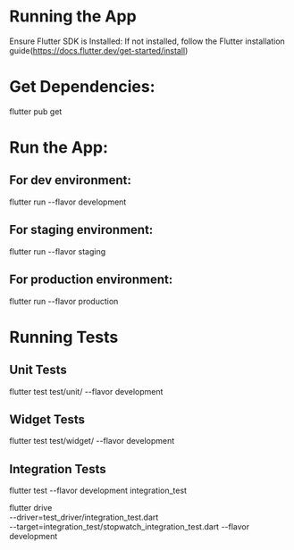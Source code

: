 # Running the App

Ensure Flutter SDK is Installed:
If not installed, follow the Flutter installation guide(https://docs.flutter.dev/get-started/install)

# Get Dependencies:

flutter pub get

# Run the App:

## For dev environment:

flutter run --flavor development

## For staging environment:

flutter run --flavor staging

## For production environment:

flutter run --flavor production

# Running Tests

## Unit Tests

flutter test test/unit/ --flavor development

## Widget Tests

flutter test test/widget/ --flavor development

## Integration Tests

flutter test --flavor development integration_test

<!-- or -->

flutter drive \
 --driver=test_driver/integration_test.dart \
 --target=integration_test/stopwatch_integration_test.dart --flavor development
